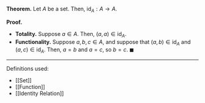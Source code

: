 **Theorem.** Let $A$ be a set. Then, $\text{id}_{A}:A\to A$.

**Proof.**
- **Totality.** Suppose $a\in A$. Then, $(a,a)\in \text{id}_{A}$.
- **Functionality.** Suppose $a,b,c\in A$, and suppose that $(a,b)\in \text{id}_{A}$ and $(a,c)\in \text{id}_{A}$. Then, $a=b$ and $a=c$, so $b=c$. $\blacksquare$

***
Definitions used:
- [[Set]]
- [[Function]]
- [[Identity Relation]]